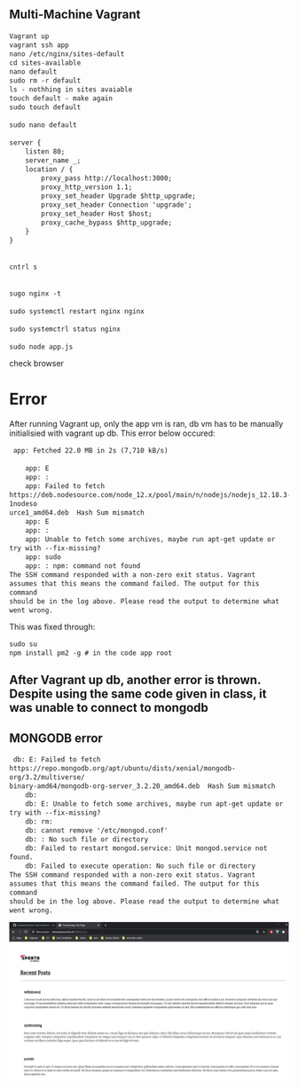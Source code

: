 
## Multi-Machine Vagrant 

```
Vagrant up 
vagrant ssh app
nano /etc/nginx/sites-default 
cd sites-available 
nano default 
sudo rm -r default 
ls - nothhing in sites avaiable
touch default - make again
sudo touch default 

sudo nano default

server {
    listen 80;
    server_name _;
    location / {
        proxy_pass http://localhost:3000;
        proxy_http_version 1.1;
        proxy_set_header Upgrade $http_upgrade;
        proxy_set_header Connection 'upgrade';
        proxy_set_header Host $host;
        proxy_cache_bypass $http_upgrade;
    }
}


cntrl s 


sugo nginx -t 

sudo systemctl restart nginx nginx 

sudo systemctrl status nginx

sudo node app.js
```

check browser

# Error 

After running Vagrant up, only the app vm is ran, db vm has to be manually initialisied with vagrant up db. 
This error below occured:
```
 app: Fetched 22.0 MB in 2s (7,710 kB/s)

    app: E
    app: :
    app: Failed to fetch https://deb.nodesource.com/node_12.x/pool/main/n/nodejs/nodejs_12.18.3-1nodeso
urce1_amd64.deb  Hash Sum mismatch
    app: E
    app: :
    app: Unable to fetch some archives, maybe run apt-get update or try with --fix-missing?
    app: sudo
    app: : npm: command not found
The SSH command responded with a non-zero exit status. Vagrant
assumes that this means the command failed. The output for this command
should be in the log above. Please read the output to determine what
went wrong.

```
This was fixed through:
```
sudo su
npm install pm2 -g # in the code app root 

```
## After Vagrant up db, another error is thrown. Despite using the same code given in class, it was unable to connect to mongodb 
## __MONGODB__ error
```
 db: E: Failed to fetch https://repo.mongodb.org/apt/ubuntu/dists/xenial/mongodb-org/3.2/multiverse/
binary-amd64/mongodb-org-server_3.2.20_amd64.deb  Hash Sum mismatch
    db:
    db: E: Unable to fetch some archives, maybe run apt-get update or try with --fix-missing?
    db: rm:
    db: cannot remove '/etc/mongod.conf'
    db: : No such file or directory
    db: Failed to restart mongod.service: Unit mongod.service not found.
    db: Failed to execute operation: No such file or directory
The SSH command responded with a non-zero exit status. Vagrant
assumes that this means the command failed. The output for this command
should be in the log above. Please read the output to determine what
went wrong.
```
![Posts_image](images/Posts_image.png)


